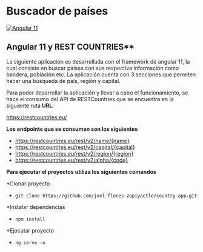 # **Buscador de países**


[![Angular 11](https://lh3.googleusercontent.com/proxy/oUWhb6jMAcpAKjq3xnc1OP4dA8RasTF8nUh09wDicEoFecsX0o8fFtqRztnXTsiUbAQuBO7AV39Qn1eNCrbXP5QTGIux0XUl--Lxbfm0PX1YeXoJbD5L1nYEIBQYpA "Angular 11")](https://lh3.googleusercontent.com/proxy/oUWhb6jMAcpAKjq3xnc1OP4dA8RasTF8nUh09wDicEoFecsX0o8fFtqRztnXTsiUbAQuBO7AV39Qn1eNCrbXP5QTGIux0XUl--Lxbfm0PX1YeXoJbD5L1nYEIBQYpA "Angular 11")

## Angular 11 y REST COUNTRIES**

La siguiente aplicación es desarrollada con el framework de angular 11, la cual consiste en buscar países con sus respectiva información como bandera, población etc. La aplicación cuenta con 3 secciones que permiten hacer una búsqueda de país, región y capital. 

Para poder desarrollar la aplicación y llevar a cabo el funcionamiento, se hace el consumo del API de RESTCountries que se encuentra en la siguiente ruta **URL**:

https://restcountries.eu/

**Los endpoints que se consumen son los siguientes**

- https://restcountries.eu/rest/v2/name/{name}
- https://restcountries.eu/rest/v2/capital/{capital}
- https://restcountries.eu/rest/v2/region/{region}
- https://restcountries.eu/rest/v2/alpha/{code}


**Para ejecutar el proyectos utiliza los siguientes comandos**

*Clonar proyecto
- `git clone https://github.com/joel-flores-zopiyactle/country-app.git `


*Instalar dependencias

- `npm install`

*Ejecutar proyecto
- `ng serve -o`

